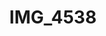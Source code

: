 ---
pid: '183'
layout: photos
title: IMG_4538
filename: IMG_4538.jpg
caption: 
permalink: "/photos/183.html"
---